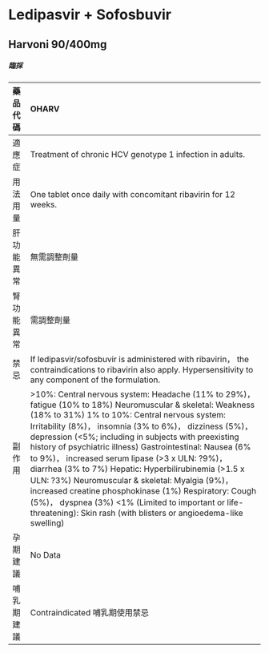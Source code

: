 # Ledipasvir + Sofosbuvir

## Harvoni 90/400mg

##### 臨採

| 藥品代碼   | OHARV                                                                                                                                                                                                                                                                                                                                                                                                                                                                                                                                                                                                                                                                                         |
|:-----------|:----------------------------------------------------------------------------------------------------------------------------------------------------------------------------------------------------------------------------------------------------------------------------------------------------------------------------------------------------------------------------------------------------------------------------------------------------------------------------------------------------------------------------------------------------------------------------------------------------------------------------------------------------------------------------------------------|
| 適應症     | Treatment of chronic HCV genotype 1 infection in adults.                                                                                                                                                                                                                                                                                                                                                                                                                                                                                                                                                                                                                                      |
| 用法用量   | One tablet once daily with concomitant ribavirin for 12 weeks.                                                                                                                                                                                                                                                                                                                                                                                                                                                                                                                                                                                                                                |
| 肝功能異常 | 無需調整劑量                                                                                                                                                                                                                                                                                                                                                                                                                                                                                                                                                                                                                                                                                  |
| 腎功能異常 | 需調整劑量                                                                                                                                                                                                                                                                                                                                                                                                                                                                                                                                                                                                                                                                                    |
| 禁忌       | If ledipasvir/sofosbuvir is administered with ribavirin， the contraindications to ribavirin also apply. Hypersensitivity to any component of the formulation.                                                                                                                                                                                                                                                                                                                                                                                                                                                                                                                                |
| 副作用     | >10%: Central nervous system: Headache (11% to 29%)， fatigue (10% to 18%) Neuromuscular & skeletal: Weakness (18% to 31%) 1% to 10%: Central nervous system: Irritability (8%)， insomnia (3% to 6%)， dizziness (5%)， depression (<5%; including in subjects with preexisting history of psychiatric illness) Gastrointestinal: Nausea (6% to 9%)， increased serum lipase (>3 x ULN: ?9%)， diarrhea (3% to 7%) Hepatic: Hyperbilirubinemia (>1.5 x ULN: ?3%) Neuromuscular & skeletal: Myalgia (9%)， increased creatine phosphokinase (1%) Respiratory: Cough (5%)， dyspnea (3%) <1% (Limited to important or life-threatening): Skin rash (with blisters or angioedema-like swelling) |
| 孕期建議   | No Data                                                                                                                                                                                                                                                                                                                                                                                                                                                                                                                                                                                                                                                                                       |
| 哺乳期建議 | Contraindicated 哺乳期使用禁忌                                                                                                                                                                                                                                                                                                                                                                                                                                                                                                                                                                                                                                                                |

